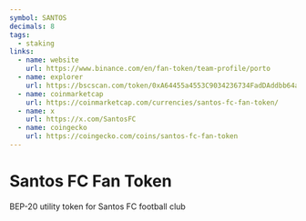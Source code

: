 ```yaml
---
symbol: SANTOS
decimals: 8
tags:
  - staking
links:
  - name: website
    url: https://www.binance.com/en/fan-token/team-profile/porto
  - name: explorer
    url: https://bscscan.com/token/0xA64455a4553C9034236734FadDAddbb64aCE4Cc7
  - name: coinmarketcap
    url: https://coinmarketcap.com/currencies/santos-fc-fan-token/
  - name: x
    url: https://x.com/SantosFC
  - name: coingecko
    url: https://coingecko.com/coins/santos-fc-fan-token
---
```


# Santos FC Fan Token

BEP-20 utility token for Santos FC football club
